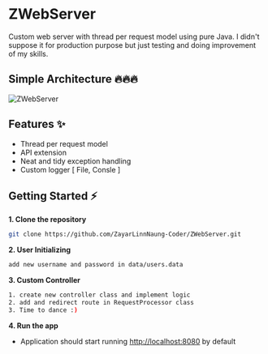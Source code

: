 # ZWebServer
Custom web server with thread per request model using pure Java. I didn't suppose it for production purpose but just testing and doing improvement of my skills.

## Simple Architecture 🔥🔥🔥
![ZWebServer](https://github.com/ZayarLinnNaung-Coder/ZWebServer/assets/84829442/258725f0-4254-40d9-9aaa-6f73bce14452)

## Features ✨
- Thread per request model
- API extension
- Neat and tidy exception handling
- Custom logger [ File, Consle ]

## Getting Started ⚡
**1. Clone the repository**
```bash
git clone https://github.com/ZayarLinnNaung-Coder/ZWebServer.git
```
**2. User Initializing**
```bash
add new username and password in data/users.data
```
**3. Custom Controller**
```bash
1. create new controller class and implement logic
2. add and redirect route in RequestProcessor class
3. Time to dance :)
```
**4. Run the app**
+ Application should start running <http://localhost:8080> by default
